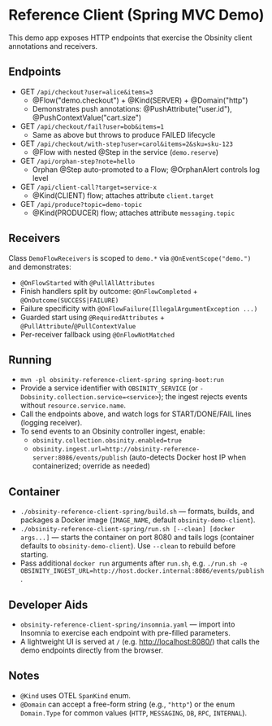 # Reference Client (Spring MVC Demo)

This demo app exposes HTTP endpoints that exercise the Obsinity client annotations and receivers.

## Endpoints

- GET `/api/checkout?user=alice&items=3`
  - @Flow("demo.checkout") + @Kind(SERVER) + @Domain("http")
  - Demonstrates push annotations: @PushAttribute("user.id"), @PushContextValue("cart.size")
- GET `/api/checkout/fail?user=bob&items=1`
  - Same as above but throws to produce FAILED lifecycle
- GET `/api/checkout/with-step?user=carol&items=2&sku=sku-123`
  - @Flow with nested @Step in the service (`demo.reserve`)
- GET `/api/orphan-step?note=hello`
  - Orphan @Step auto-promoted to a Flow; @OrphanAlert controls log level
- GET `/api/client-call?target=service-x`
  - @Kind(CLIENT) flow; attaches attribute `client.target`
- GET `/api/produce?topic=demo-topic`
  - @Kind(PRODUCER) flow; attaches attribute `messaging.topic`

## Receivers

Class `DemoFlowReceivers` is scoped to `demo.*` via `@OnEventScope("demo.")` and demonstrates:
- `@OnFlowStarted` with `@PullAllAttributes`
- Finish handlers split by outcome: `@OnFlowCompleted` + `@OnOutcome(SUCCESS|FAILURE)`
- Failure specificity with `@OnFlowFailure(IllegalArgumentException ...)`
- Guarded start using `@RequiredAttributes` + `@PullAttribute`/`@PullContextValue`
- Per-receiver fallback using `@OnFlowNotMatched`

## Running

- `mvn -pl obsinity-reference-client-spring spring-boot:run`
- Provide a service identifier with `OBSINITY_SERVICE` (or `-Dobsinity.collection.service=<service>`); the ingest rejects events without `resource.service.name`.
- Call the endpoints above, and watch logs for START/DONE/FAIL lines (logging receiver).
- To send events to an Obsinity controller ingest, enable:
  - `obsinity.collection.obsinity.enabled=true`
  - `obsinity.ingest.url=http://obsinity-reference-server:8086/events/publish` (auto-detects Docker host IP when containerized; override as needed)

## Container

- `./obsinity-reference-client-spring/build.sh` — formats, builds, and packages a Docker image (`IMAGE_NAME`, default `obsinity-demo-client`).
- `./obsinity-reference-client-spring/run.sh [--clean] [docker args...]` — starts the container on port 8080 and tails logs (container defaults to `obsinity-demo-client`). Use `--clean` to rebuild before starting.
- Pass additional `docker run` arguments after `run.sh`, e.g. `./run.sh -e OBSINITY_INGEST_URL=http://host.docker.internal:8086/events/publish`.

## Developer Aids

- `obsinity-reference-client-spring/insomnia.yaml` — import into Insomnia to exercise each endpoint with pre-filled parameters.
- A lightweight UI is served at `/` (e.g. <http://localhost:8080/>) that calls the demo endpoints directly from the browser.

## Notes

- `@Kind` uses OTEL `SpanKind` enum.
- `@Domain` can accept a free-form string (e.g., `"http"`) or the enum `Domain.Type` for common values (`HTTP`, `MESSAGING`, `DB`, `RPC`, `INTERNAL`).
